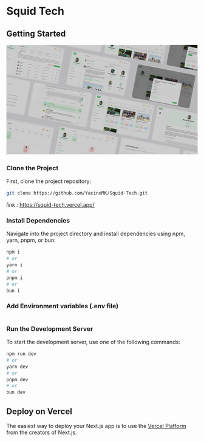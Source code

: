 # Squid Tech

## Getting Started

![main](/docs/main.png)


### Clone the Project

First, clone the project repository:

```bash
git clone https://github.com/YacineMK/Squid-Tech.git
```

*link :* https://squid-tech.vercel.app/

### Install Dependencies

Navigate into the project directory and install dependencies using npm, yarn, pnpm, or bun:

```bash
npm i
# or
yarn i
# or
pnpm i
# or
bun i
```

### Add Environment variables (.env file)

```bash

```

### Run the Development Server

To start the development server, use one of the following commands:

```bash
npm run dev
# or
yarn dev
# or
pnpm dev
# or
bun dev
```



## Deploy on Vercel

The easiest way to deploy your Next.js app is to use the [Vercel Platform](https://vercel.com/new?utm_medium=default-template&filter=next.js&utm_source=create-next-app&utm_campaign=create-next-app-readme) from the creators of Next.js.

